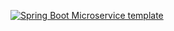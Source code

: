 [![Spring Boot Microservice template](https://github.com/gunnarro/spring-boot-microservice-template/actions/workflows/maven-publish.yml/badge.svg)](https://github.com/gunnarro/spring-boot-microservice-template/actions/workflows/maven-publish.yml)

